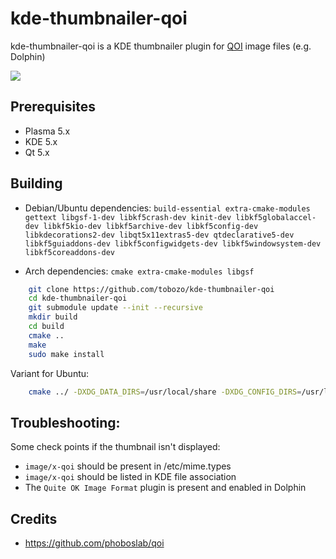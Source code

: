 # kde-thumbnailer-qoi

kde-thumbnailer-qoi is a KDE thumbnailer plugin for [QOI](https://github.com/phoboslab/qoi) image files (e.g. Dolphin)

<img src="https://user-images.githubusercontent.com/1893754/152891089-51517b9c-fca1-4d3b-a6ff-32728fbf1e13.png" />


## Prerequisites

- Plasma 5.x
- KDE 5.x
- Qt 5.x


## Building


 - Debian/Ubuntu dependencies: `build-essential extra-cmake-modules gettext libgsf-1-dev libkf5crash-dev kinit-dev libkf5globalaccel-dev libkf5kio-dev libkf5archive-dev libkf5config-dev libkdecorations2-dev libqt5x11extras5-dev qtdeclarative5-dev libkf5guiaddons-dev libkf5configwidgets-dev libkf5windowsystem-dev libkf5coreaddons-dev`

 - Arch dependencies: `cmake extra-cmake-modules libgsf`

```sh
    git clone https://github.com/tobozo/kde-thumbnailer-qoi
    cd kde-thumbnailer-qoi
    git submodule update --init --recursive
    mkdir build
    cd build
    cmake ..
    make
    sudo make install
```

Variant for Ubuntu:

```sh
    cmake ../ -DXDG_DATA_DIRS=/usr/local/share -DXDG_CONFIG_DIRS=/usr/local/etc/xdg -DQT_PLUGIN_PATH=/usr/local/lib/x86_64-linux-gnu/plugins -DQML2_IMPORT_PATH=/usr/local/lib/x86_64-linux-gnu/qml
```

## Troubleshooting:

Some check points if the thumbnail isn't displayed:

- `image/x-qoi` should be present in /etc/mime.types
- `image/x-qoi` should be listed in KDE file association
- The `Quite OK Image Format` plugin is present and enabled in Dolphin


## Credits

- https://github.com/phoboslab/qoi
